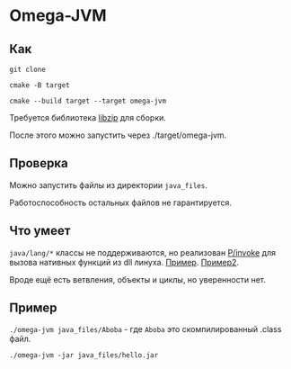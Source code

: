 # Omega-JVM

## Как
``git clone``

``cmake -B target``

``cmake --build target --target omega-jvm``

Требуется библиотека [libzip](https://github.com/nih-at/libzip) для сборки.

После этого можно запустить через ./target/omega-jvm.

## Проверка 
Можно запустить файлы из директории ``java_files``.

Работоспособность остальных файлов не гарантируется.

## Что умеет 
``java/lang/*`` классы не поддерживаются, но реализован [P/invoke](https://en.wikipedia.org/wiki/Platform_Invocation_Services) для вызова нативных функций из dll линуха. [Пример](https://github.com/Asgriim/omega-JVM/blob/main/java_files/jar_example/src/main/java/org/example/platform/Console.java).
[Пример2](https://github.com/Asgriim/omega-JVM/blob/main/java_files/jar_example/src/main/java/org/example/Main.java).

Вроде ещё есть ветвления, объекты и циклы, но уверенности нет.

## Пример

``./omega-jvm java_files/Aboba`` - где ``Aboba`` это скомпилированный .class файл.

``./omega-jvm -jar java_files/hello.jar``